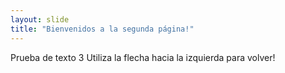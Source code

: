 ```yaml
---
layout: slide
title: "Bienvenidos a la segunda página!"
---
```

Prueba de texto 3
Utiliza la flecha hacia la izquierda para volver!
